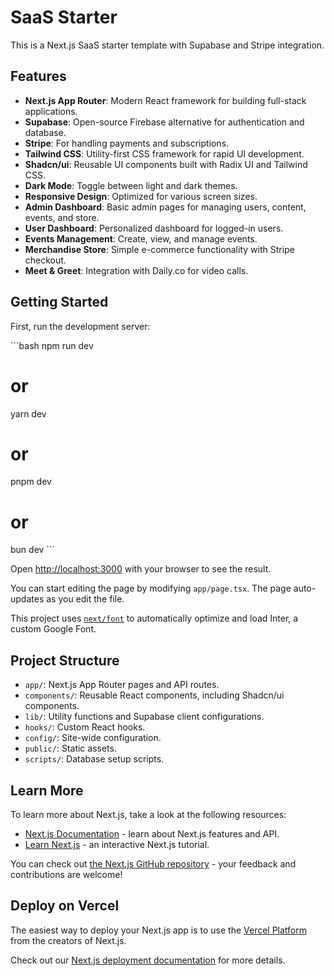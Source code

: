 # SaaS Starter

This is a Next.js SaaS starter template with Supabase and Stripe integration.

## Features

-   **Next.js App Router**: Modern React framework for building full-stack applications.
-   **Supabase**: Open-source Firebase alternative for authentication and database.
-   **Stripe**: For handling payments and subscriptions.
-   **Tailwind CSS**: Utility-first CSS framework for rapid UI development.
-   **Shadcn/ui**: Reusable UI components built with Radix UI and Tailwind CSS.
-   **Dark Mode**: Toggle between light and dark themes.
-   **Responsive Design**: Optimized for various screen sizes.
-   **Admin Dashboard**: Basic admin pages for managing users, content, events, and store.
-   **User Dashboard**: Personalized dashboard for logged-in users.
-   **Events Management**: Create, view, and manage events.
-   **Merchandise Store**: Simple e-commerce functionality with Stripe checkout.
-   **Meet & Greet**: Integration with Daily.co for video calls.

## Getting Started

First, run the development server:

\`\`\`bash
npm run dev
# or
yarn dev
# or
pnpm dev
# or
bun dev
\`\`\`

Open [http://localhost:3000](http://localhost:3000) with your browser to see the result.

You can start editing the page by modifying `app/page.tsx`. The page auto-updates as you edit the file.

This project uses [`next/font`](https://nextjs.org/docs/basic-features/font-optimization) to automatically optimize and load Inter, a custom Google Font.

## Project Structure

-   `app/`: Next.js App Router pages and API routes.
-   `components/`: Reusable React components, including Shadcn/ui components.
-   `lib/`: Utility functions and Supabase client configurations.
-   `hooks/`: Custom React hooks.
-   `config/`: Site-wide configuration.
-   `public/`: Static assets.
-   `scripts/`: Database setup scripts.

## Learn More

To learn more about Next.js, take a look at the following resources:

-   [Next.js Documentation](https://nextjs.org/docs) - learn about Next.js features and API.
-   [Learn Next.js](https://nextjs.org/learn) - an interactive Next.js tutorial.

You can check out [the Next.js GitHub repository](https://github.com/vercel/next.js/) - your feedback and contributions are welcome!

## Deploy on Vercel

The easiest way to deploy your Next.js app is to use the [Vercel Platform](https://vercel.com/new?utm_medium=default-template&filter=next.js&utm_source=create-next-app&utm_campaign=create-next-app-readme) from the creators of Next.js.

Check out our [Next.js deployment documentation](https://nextjs.org/docs/deployment) for more details.
